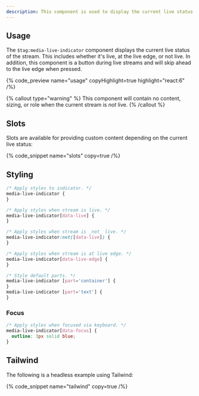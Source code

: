 ```yaml
---
description: This component is used to display the current live status of the stream.
---
```


## Usage

The `$tag:media-live-indicator` component displays the current live status of the stream. This
includes whether it's live, at the live edge, or not live. In addition, this component is a button
during live streams and will skip ahead to the live edge when pressed.

{% code_preview name="usage" copyHighlight=true highlight="react:6" /%}

{% callout type="warning" %}
This component will contain no content, sizing, or role when the current stream is _not_ live.
{% /callout %}

## Slots

Slots are available for providing custom content depending on the current live status:

{% code_snippet name="slots" copy=true /%}

## Styling

```css
/* Apply styles to indicator. */
media-live-indicator {
}

/* Apply styles when stream is live. */
media-live-indicator[data-live] {
}

/* Apply styles when stream is _not_ live. */
media-live-indicator:not([data-live]) {
}

/* Apply styles when stream is at live edge. */
media-live-indicator[data-live-edge] {
}

/* Style default parts. */
media-live-indicator [part='container'] {
}
media-live-indicator [part='text'] {
}
```

### Focus

```css
/* Apply styles when focused via keyboard. */
media-live-indicator[data-focus] {
  outline: 3px solid blue;
}
```

## Tailwind

The following is a headless example using Tailwind:

{% code_snippet name="tailwind" copy=true /%}
